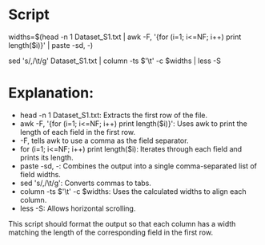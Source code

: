 # Script

widths=$(head -n 1 Dataset_S1.txt | awk -F, '{for (i=1; i<=NF; i++) print length($i)}' | paste -sd, -)

sed 's/,/\t/g' Dataset_S1.txt | column -ts $'\t' -c $widths | less -S

# Explanation:

- head -n 1 Dataset_S1.txt: Extracts the first row of the file.
- awk -F, '{for (i=1; i<=NF; i++) print length($i)}': Uses awk to print the length of each field in the first row.
- -F, tells awk to use a comma as the field separator.
- for (i=1; i<=NF; i++) print length($i): Iterates through each field and prints its length.
- paste -sd, -: Combines the output into a single comma-separated list of field widths.
- sed 's/,/\t/g': Converts commas to tabs.
- column -ts $'\t' -c $widths: Uses the calculated widths to align each column.
- less -S: Allows horizontal scrolling.

This script should format the output so that each column has a width matching the length of the corresponding field in the first row.
